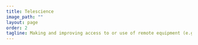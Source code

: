 ```yaml
---
title: Telescience
image_path: ""
layout: page
order: 2
tagline: Making and improving access to or use of remote equipment (e.g., tiled-diplay walls or sensors)
---
```


